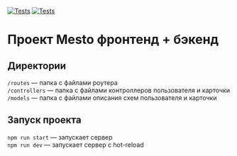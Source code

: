 [![Tests](https://github.com/Dimetio/express-mesto-gha/actions/workflows/tests-13-sprint.yml/badge.svg)](https://github.com/Dimetio/express-mesto-gha/actions/workflows/tests-13-sprint.yml) [![Tests](https://github.com/Dimetio/express-mesto-gha/actions/workflows/tests-14-sprint.yml/badge.svg)](https://github.com/Dimetio/express-mesto-gha/actions/workflows/tests-14-sprint.yml)
# Проект Mesto фронтенд + бэкенд

## Директории

`/routes` — папка с файлами роутера  
`/controllers` — папка с файлами контроллеров пользователя и карточки   
`/models` — папка с файлами описания схем пользователя и карточки  

## Запуск проекта

`npm run start` — запускает сервер   
`npm run dev` — запускает сервер с hot-reload
